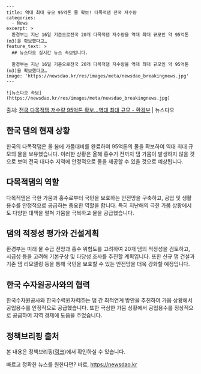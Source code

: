     ---
    title: 역대 최대 규모 95억톤 물 확보! 다목적댐 전국 저수량
    categories:
      - News
    excerpt: >
      환경부는 지난 16일 기준으로전국 20개 다목적댐 저수량을 역대 최대 규모인 약 95억톤(m3)을 확보했다고…
    feature_text: >
      ## 뉴스다오 실시간 뉴스 속보입니다.
    
      환경부는 지난 16일 기준으로전국 20개 다목적댐 저수량을 역대 최대 규모인 약 95억톤(m3)을 확보했다고…
    image: 'https://newsdao.kr/res/images/meta/newsdao_breakingnews.jpg'
    ---
    
    ![뉴스다오 속보](https://newsdao.kr/res/images/meta/newsdao_breakingnews.jpg)

<p>출처: <a href="https://newsdao.kr/3016" rel="dofollow">전국 다목적댐 저수량 95억톤 확보…역대 최대 규모  - 환경부</a> | 뉴스다오</p>

<h2 data-ke-size="size26">한국 댐의 현재 상황</h2>
<p data-ke-size="size16">한국의 다목적댐은 올 봄에 가뭄대비를 완료하여 95억톤의 물을 확보하여 역대 최대 규모의 물을 보유했습니다. 이러한 상황은 올해 홍수기 전까지 댐 가뭄이 발생하지 않을 것으로 보여 전국 대다수 지역에 안정적으로 물을 제공할 수 있을 것으로 예상됩니다.</p>

<h2 data-ke-size="size26">다목적댐의 역할</h2>
<p data-ke-size="size16">다목적댐은 극한 가뭄과 홍수로부터 국민을 보호하는 안전망을 구축하고, 공업 및 생활용수를 안정적으로 공급하는 중요한 역할을 합니다. 특히 지난해의 극한 가뭄 상황에서도 다양한 대책을 펼쳐 가뭄을 극복하고 물을 공급했습니다.</p>

<h2 data-ke-size="size26">댐의 적정성 평가와 건설계획</h2>
<p data-ke-size="size16">환경부는 미래 물 수급 전망과 홍수 위험도를 고려하여 20개 댐의 적정성을 검토하고, 시급성 등을 고려해 기본구상 및 타당성 조사를 추진할 계획입니다. 또한 신규 댐 건설과 기존 댐 리모델링 등을 통해 국민을 보호할 수 있는 안전망을 더욱 강화할 예정입니다.</p>

<h2 data-ke-size="size26">한국 수자원공사와의 협력</h2>
<p data-ke-size="size16">한국수자원공사와 한국수력원자력㈜는 댐 간 최적연계 방안을 추진하여 가뭄 상황에서 공업용수를 안정적으로 공급했습니다. 또한 극심한 가뭄 상황에서 공업용수를 정상적으로 공급하여 지역 경제에 도움을 주었습니다.</p>

<h2 data-ke-size="size26">정책브리핑 출처</h2>
<p data-ke-size="size16">본 내용은 정책브리핑(<a href="https://newsdao.kr/3016">링크</a>)에서 확인하실 수 있습니다.</p> 

빠르고 정확한 뉴스를 원한다면? 바로, <a href="https://newsdao.kr" rel="dofollow">https://newsdao.kr</a>


    
